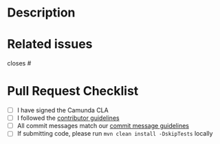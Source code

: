# Description

<!-- Please explain the changes you made here. -->

# Related issues

<!-- Which issues are closed by this PR or are related -->

closes #

# Pull Request Checklist

- [ ] I have signed the Camunda CLA
- [ ] I followed the [contributor guidelines](/CONTRIBUTING.md)
- [ ] All commit messages match our [commit message guidelines](/CONTRIBUTING.md#commit-message-guidelines)
- [ ] If submitting code, please run `mvn clean install -DskipTests` locally
